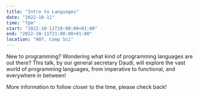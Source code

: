 ```yaml
---
title: "Intro to Languages"
date: "2022-10-11"
time: "7pm"
start: "2022-10-11T19:00:00+01:00"
end: "2022-10-11T21:00:00+01:00"
location: "A07, Comp Sci"
---
```


New to programming? Wondering what kind of programming languages are out 
there? This talk, by our general secretary Daudi, will explore the vast 
world of programming languages, from imperative to functional, and 
everywhere in between!

More information to follow closer to the time, please check back!

